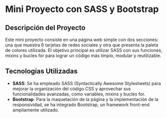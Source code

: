 # Mini Proyecto con SASS y Bootstrap
## Descripción del Proyecto

Este mini proyecto consiste en una página web simple con dos secciones: una que muestra 6 tarjetas de redes sociales y otra que presenta la paleta de colores utilizada. El objetivo principal es utilizar SASS con sus funciones, mixins y bucles for para lograr un código más limpio, modular y reutilizable.

## Tecnologías Utilizadas

- **SASS**: Se ha empleado SASS (Syntactically Awesome Stylesheets) para mejorar la organización del código CSS y aprovechar sus funcionalidades avanzadas, como variables, mixins y bucles for.
- **Bootstrap**: Para la maquetación de la página y la implementación de la responsividad, se ha integrado Bootstrap, un framework front-end ampliamente utilizado.
